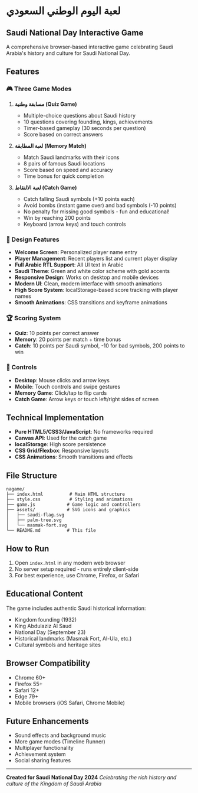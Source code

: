 # لعبة اليوم الوطني السعودي
## Saudi National Day Interactive Game

A comprehensive browser-based interactive game celebrating Saudi Arabia's history and culture for Saudi National Day.

## Features

### 🎮 Three Game Modes

1. **مسابقة وطنية (Quiz Game)**
   - Multiple-choice questions about Saudi history
   - 10 questions covering founding, kings, achievements
   - Timer-based gameplay (30 seconds per question)
   - Score based on correct answers

2. **لعبة المطابقة (Memory Match)**
   - Match Saudi landmarks with their icons
   - 8 pairs of famous Saudi locations
   - Score based on speed and accuracy
   - Time bonus for quick completion

3. **لعبة الالتقاط (Catch Game)**
   - Catch falling Saudi symbols (+10 points each)
   - Avoid bombs (instant game over) and bad symbols (-10 points)
   - No penalty for missing good symbols - fun and educational!
   - Win by reaching 200 points
   - Keyboard (arrow keys) and touch controls

### 🎨 Design Features

- **Welcome Screen**: Personalized player name entry
- **Player Management**: Recent players list and current player display
- **Full Arabic RTL Support**: All UI text in Arabic
- **Saudi Theme**: Green and white color scheme with gold accents
- **Responsive Design**: Works on desktop and mobile devices
- **Modern UI**: Clean, modern interface with smooth animations
- **High Score System**: localStorage-based score tracking with player names
- **Smooth Animations**: CSS transitions and keyframe animations

### 🏆 Scoring System

- **Quiz**: 10 points per correct answer
- **Memory**: 20 points per match + time bonus
- **Catch**: 10 points per Saudi symbol, -10 for bad symbols, 200 points to win

### 📱 Controls

- **Desktop**: Mouse clicks and arrow keys
- **Mobile**: Touch controls and swipe gestures
- **Memory Game**: Click/tap to flip cards
- **Catch Game**: Arrow keys or touch left/right sides of screen

## Technical Implementation

- **Pure HTML5/CSS3/JavaScript**: No frameworks required
- **Canvas API**: Used for the catch game
- **localStorage**: High score persistence
- **CSS Grid/Flexbox**: Responsive layouts
- **CSS Animations**: Smooth transitions and effects

## File Structure

```
nagame/
├── index.html          # Main HTML structure
├── style.css           # Styling and animations
├── game.js            # Game logic and controllers
├── assets/            # SVG icons and graphics
│   ├── saudi-flag.svg
│   ├── palm-tree.svg
│   └── masmak-fort.svg
└── README.md          # This file
```

## How to Run

1. Open `index.html` in any modern web browser
2. No server setup required - runs entirely client-side
3. For best experience, use Chrome, Firefox, or Safari

## Educational Content

The game includes authentic Saudi historical information:
- Kingdom founding (1932)
- King Abdulaziz Al Saud
- National Day (September 23)
- Historical landmarks (Masmak Fort, Al-Ula, etc.)
- Cultural symbols and heritage sites

## Browser Compatibility

- Chrome 60+
- Firefox 55+
- Safari 12+
- Edge 79+
- Mobile browsers (iOS Safari, Chrome Mobile)

## Future Enhancements

- Sound effects and background music
- More game modes (Timeline Runner)
- Multiplayer functionality
- Achievement system
- Social sharing features

---

**Created for Saudi National Day 2024**
*Celebrating the rich history and culture of the Kingdom of Saudi Arabia*
